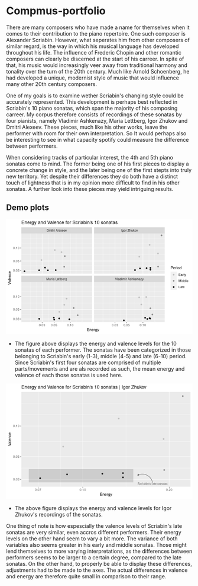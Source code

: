 # Compmus-portfolio

There are many composers who have made a name for themselves when it comes to their contribution to the piano repertoire. One such composer is Alexander Scriabin. However, what seperates him from other composers of similar regard, is the way in which his musical language has developed throughout his life. The influence of Frederic Chopin and other romantic composers can clearly be discerned at the start of his carreer. In spite of that, his music would increasingly veer away from traditional harmony and tonality over the turn of the 20th century. Much like Arnold Schoenberg, he had developed a unique, modernist style of music that would influence many other 20th century composers.

One of my goals is to examine wether Scriabin's changing style could be accurately represented. This development is perhaps best reflected in Scriabin's 10 piano sonatas, which span the majority of his composing carreer. My corpus therefore consists of recordings of these sonatas by four pianists, namely Vladimir Ashkenazy, Maria Lettberg, Igor Zhukov and Dmitri Alexeev. These pieces, much like his other works, leave the performer with room for their own interpretation. So It would perhaps also be interesting to see in what capacity spotify could measure the difference between performers.

When considering tracks of particular interest, the 4th and 5th piano sonatas come to mind. The former being one of his first pieces to display a concrete change in style, and the later being one of the first stepts into truly new territory. Yet despite their differences they do both have a distinct touch of lightness that is in my opinion more difficult to find in his other sonatas. A further look into these pieces may yield intriguing results.

## Demo plots

![Energy and valence for all performances](plots/energy_valence_all_performances.png)
-  The figure above displays the energy and valence levels for the 10 sonatas of each performer. The sonatas have been categorized in those belonging to Scriabin's early (1-3), middle (4-5) and late (6-10) period. Since Scriabin's first four sonatas are comprised of multiple parts/movements and are als recorded as such, the mean energy and valence of each those sonatas is used here.

![Energy and valence, Igor Zhukov's performances](plots/energy_valence_Igor_Zhukov.png)
-  The above figure displays the energy and valence levels for Igor Zhukov's recordings of the sonatas.

One thing of note is how espescially the valence levels of Scriabin's late sonatas are very similar, even accros different performers. Their energy levels on the other hand seem to vary a bit more. The variance of both variables also seems greater in his early and middle sonatas. Those might lend themselves to more varying interpretations, as the differences between performers seems to be larger to a certain degree, compared to the late sonatas. On the other hand, to properly be able to display these differences, adjustments had to be made to the axes. The actual differences in valence and energy are therefore quite small in comparison to their range.

